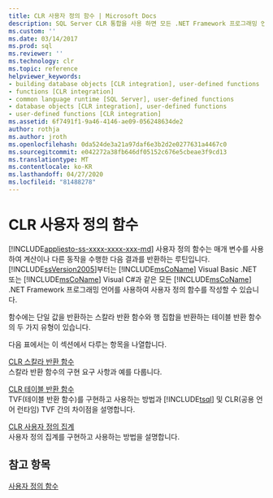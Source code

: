 ```yaml
---
title: CLR 사용자 정의 함수 | Microsoft Docs
description: SQL Server CLR 통합을 사용 하면 모든 .NET Framework 프로그래밍 언어로 사용자 정의 스칼라 반환, 테이블 반환 및 집계 함수를 만들 수 있습니다.
ms.custom: ''
ms.date: 03/14/2017
ms.prod: sql
ms.reviewer: ''
ms.technology: clr
ms.topic: reference
helpviewer_keywords:
- building database objects [CLR integration], user-defined functions
- functions [CLR integration]
- common language runtime [SQL Server], user-defined functions
- database objects [CLR integration], user-defined functions
- user-defined functions [CLR integration]
ms.assetid: 6f7491f1-9a46-4146-ae09-056248634de2
author: rothja
ms.author: jroth
ms.openlocfilehash: 0da524de3a21a97daf6e3b2d2e0277631a4467c0
ms.sourcegitcommit: e042272a38fb646df05152c676e5cbeae3f9cd13
ms.translationtype: MT
ms.contentlocale: ko-KR
ms.lasthandoff: 04/27/2020
ms.locfileid: "81488278"
---
```

# <a name="clr-user-defined-functions"></a>CLR 사용자 정의 함수
[!INCLUDE[appliesto-ss-xxxx-xxxx-xxx-md](../../includes/appliesto-ss-xxxx-xxxx-xxx-md.md)]
  사용자 정의 함수는 매개 변수를 사용하여 계산이나 다른 동작을 수행한 다음 결과를 반환하는 루틴입니다. [!INCLUDE[ssVersion2005](../../includes/ssversion2005-md.md)]부터는 [!INCLUDE[msCoName](../../includes/msconame-md.md)] Visual Basic .NET 또는 [!INCLUDE[msCoName](../../includes/msconame-md.md)] Visual C#과 같은 모든 [!INCLUDE[msCoName](../../includes/msconame-md.md)] .NET Framework 프로그래밍 언어를 사용하여 사용자 정의 함수를 작성할 수 있습니다.  
  
 함수에는 단일 값을 반환하는 스칼라 반환 함수와 행 집합을 반환하는 테이블 반환 함수의 두 가지 유형이 있습니다.  
  
 다음 표에서는 이 섹션에서 다루는 항목을 나열합니다.  
  
 [CLR 스칼라 반환 함수](../../relational-databases/clr-integration-database-objects-user-defined-functions/clr-scalar-valued-functions.md)  
 스칼라 반환 함수의 구현 요구 사항과 예를 다룹니다.  
  
 [CLR 테이블 반환 함수](../../relational-databases/clr-integration-database-objects-user-defined-functions/clr-table-valued-functions.md)  
 TVF(테이블 반환 함수)를 구현하고 사용하는 방법과 [!INCLUDE[tsql](../../includes/tsql-md.md)] 및 CLR(공용 언어 런타임) TVF 간의 차이점을 설명합니다.  
  
 [CLR 사용자 정의 집계](../../relational-databases/clr-integration-database-objects-user-defined-functions/clr-user-defined-aggregates.md)  
 사용자 정의 집계를 구현하고 사용하는 방법을 설명합니다.  
  
## <a name="see-also"></a>참고 항목  
 [사용자 정의 함수](../../relational-databases/user-defined-functions/user-defined-functions.md)  
  
  
